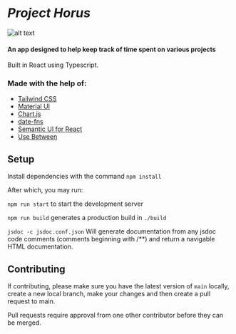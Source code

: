 # _Project Horus_
![alt text](./public/favicon.ico "Horus Logo")

#### An app designed to help keep track of time spent on various projects

Built in React using Typescript.

### Made with the help of:

- [Tailwind CSS](https://tailwind.css)
- [Material UI](https://material-ui.com/)
- [Chart.js](https://chartjs.org)
- [date-fns](https://date-fns.org)
- [Semantic UI for React](https://react.semantic-ui.com)
- [Use Between](https://github.com/betula/use-between)

## Setup

Install dependencies with the command `npm install`

After which, you may run:

`npm run start` to start the development server

`npm run build` generates a production build in `./build`

`jsdoc -c jsdoc.conf.json` Will generate documentation from any jsdoc
code comments (comments beginning with /**) and return a navigable HTML documentation.

## Contributing
If contributing, please make sure you have the latest version of `main` locally, create a new local branch, make your changes
and then create a pull request to main.

Pull requests require approval from one other contributor before they can be merged.

